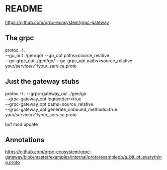 # README

https://github.com/grpc-ecosystem/grpc-gateway

## The grpc

protoc -I . \
    --go_out ./gen/go/ --go_opt paths=source_relative \
    --go-grpc_out ./gen/go/ --go-grpc_opt paths=source_relative \
    your/service/v1/your_service.proto

## Just the gateway stubs

protoc -I . --grpc-gateway_out ./gen/go \
    --grpc-gateway_opt logtostderr=true \
    --grpc-gateway_opt paths=source_relative \
    --grpc-gateway_opt generate_unbound_methods=true \
    your/service/v1/your_service.proto

buf mod update

## Annotations

https://github.com/grpc-ecosystem/grpc-gateway/blob/master/examples/internal/proto/examplepb/a_bit_of_everything.proto
